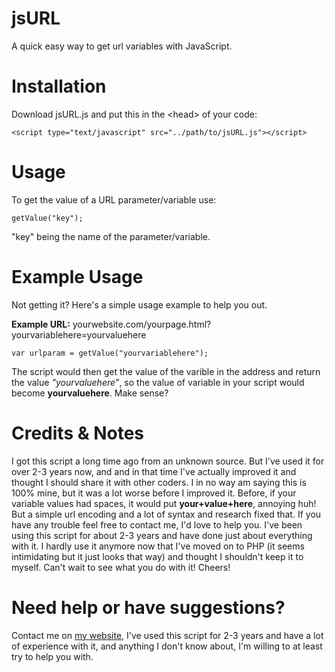 jsURL
=====

A quick easy way to get url variables with JavaScript.

Installation
=====

Download jsURL.js and put this in the &lt;head&gt; of your code:

`<script type="text/javascript" src="../path/to/jsURL.js"></script>`

Usage
=====

To get the value of a URL parameter/variable use:

`getValue("key");`

"key" being the name of the parameter/variable.

Example Usage
=====

Not getting it? Here's a simple usage example to help you out.

<b>Example URL:</b> yourwebsite.com/yourpage.html?yourvariablehere=yourvaluehere

`var urlparam = getValue("yourvariablehere");`

The script would then get the value of the varible in the address and return the value <i>"yourvaluehere"</i>, so the value of variable in your script would become <b>yourvaluehere</b>. Make sense?

Credits & Notes
=====
I got this script a long time ago from an unknown source. But I've used it for over 2-3 years now, and and in that time I've actually improved it and thought I should share it with other coders. I in no way am saying this is 100% mine, but it was a lot worse before I improved it. Before, if your variable values had spaces, it would put <b>your+value+here</b>, annoying huh! But a simple url encoding and a lot of syntax and research fixed that. If you have any trouble feel free to contact me, I'd love to help you. I've been using this script for about 2-3 years and have done just about everything with it. I hardly use it anymore now that I've moved on to PHP (it seems intimidating but it just looks that way) and thought I shouldn't keep it to myself. Can't wait to see what you do with it! Cheers!

Need help or have suggestions?
=====
Contact me on <a href="http://brandon-jordan.weebly.com/contact-me" target="_blank">my website</a>, I've used this script for 2-3 years and have a lot of experience with it, and anything I don't know about, I'm willing to at least try to help you with.
